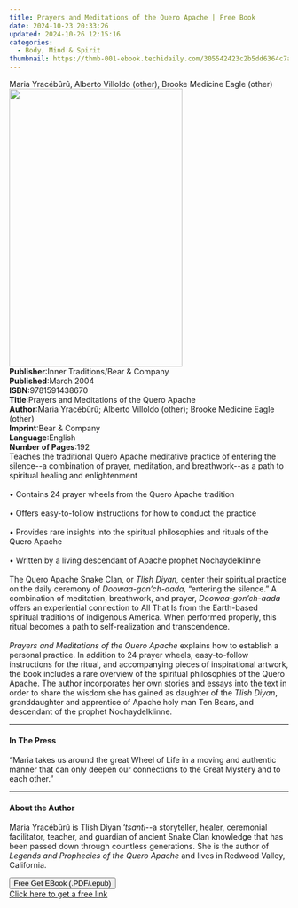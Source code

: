 ```yaml
---
title: Prayers and Meditations of the Quero Apache | Free Book
date: 2024-10-23 20:33:26
updated: 2024-10-26 12:15:16
categories:
  - Body, Mind & Spirit
thumbnail: https://thmb-001-ebook.techidaily.com/305542423c2b5dd6364c7a9ca0f22643e6da1be6e7f3b76ab79f8554a67dd37a.jpg
---
```

<main id="book-container">
  <div class="flex flex-col">
    <div class="book-brief flex-1 py-6 px-4 sm:p-6 md:py-10 md:px-8">
      <!-- brief-->
      <div class="book-brief-main">
        Maria Yracébûrû, Alberto Villoldo (other), Brooke Medicine Eagle (other)
      </div>
    </div>
    <div
      class="book-meta-info flex-1 grid gap-4 col-start-1 col-end-3 row-start-1 sm:mb-6 sm:grid-cols-4 lg:gap-6 lg:col-start-2 lg:row-end-6 lg:row-span-6 lg:mb-0"
    >
      <div
        class="book-meta-info-left place-content-center mt-4 p-4 text-sm leading-6 col-start-2 col-span-2 dark:text-slate-400"
      >
        <img
          class="w-full h-500 object-cover rounded-lg sm:h-255 sm:col-span-2 lg:col-span-full"
          src="https://img-001-ebook.techidaily.com/807b1ca6528072e56d5a1a3b2ac8e35ee3ca6b1b6683c330fffe821839901aad.jpg"
          alt=""
          width="312"
          height="500"
        />
      </div>
      <div
        class="book-meta-info-right mt-2 col-start-1 row-start-2 col-span-3 self-center"
      >
        <!-- meta data  -->
        <div class="flex flex-col px-4 md:px-8">
          <div class="flex-1">
            <strong>Publisher</strong>:<span class="px-2"
              >Inner Traditions/Bear &amp; Company</span
            >
          </div>
          <div class="flex-1">
            <strong>Published</strong>:<span class="px-2">March 2004</span>
          </div>
          <div class="flex-1">
            <strong>ISBN</strong>:<span class="px-2">9781591438670</span>
          </div>
          <div class="flex-1">
            <strong>Title</strong>:<span class="px-2"
              >Prayers and Meditations of the Quero Apache</span
            >
          </div>
          <div class="flex-1">
            <strong>Author</strong>:<span class="px-2"
              >Maria Yracébûrû; Alberto Villoldo (other); Brooke Medicine Eagle
              (other)</span
            >
          </div>
          <div class="flex-1">
            <strong>Imprint</strong>:<span class="px-2"
              >Bear &amp; Company</span
            >
          </div>
          <div class="flex-1">
            <strong>Language</strong>:<span class="px-2">English</span>
          </div>
          <div class="flex-1">
            <strong>Number of Pages</strong>:<span class="px-2">192</span>
          </div>
        </div>
      </div>
    </div>
    <div class="book-description flex-1 py-6 px-4 sm:p-6 md:py-10 md:px-8">
      <div class="book-description-main">
        <div accordion-content="" id="description">
          Teaches the traditional Quero Apache meditative practice of entering
          the silence--a combination of prayer, meditation, and breathwork--as a
          path to spiritual healing and enlightenment <br /><br />• Contains 24
          prayer wheels from the Quero Apache tradition<br /><br />• Offers
          easy-to-follow instructions for how to conduct the practice<br /><br />•
          Provides rare insights into the spiritual philosophies and rituals of
          the Quero Apache<br /><br />• Written by a living descendant of Apache
          prophet Nochaydelklinne<br /><br />The Quero Apache Snake Clan, or
          <i>Tlish Diyan,</i> center their spiritual practice on the daily
          ceremony of <i>Doowaa-gon’ch-aada,</i> “entering the silence.” A
          combination of meditation, breathwork, and prayer,
          <i>Doowaa-gon’ch-aada </i>offers an experiential connection to All
          That Is from the Earth-based spiritual traditions of indigenous
          America. When performed properly, this ritual becomes a path to
          self-realization and transcendence.<br /><br /><i
            >Prayers and Meditations of the Quero Apache</i
          >
          explains how to establish a personal practice. In addition to 24
          prayer wheels, easy-to-follow instructions for the ritual, and
          accompanying pieces of inspirational artwork, the book includes a rare
          overview of the spiritual philosophies of the Quero Apache. The author
          incorporates her own stories and essays into the text in order to
          share the wisdom she has gained as daughter of the <i>Tlish Diyan</i>,
          granddaughter and apprentice of Apache holy man Ten Bears, and
          descendant of the prophet Nochaydelklinne.
        </div>
        <div class="accordion-fader"></div>
      </div>
    </div>
    <div class="book-excerpts flex-1 py-6 px-4 sm:p-6 md:py-10 md:px-8">
      <!-- excerpts-->
      <div class="book-excerpts-main">
        <hr />
        <h4 class="placeholder placeholder-heading">
          <span>In The Press</span>
        </h4>
        <p>
          “Maria takes us around the great Wheel of Life in a moving and
          authentic manner that can only deepen our connections to the Great
          Mystery and to each other.”
        </p>
      </div>
    </div>
    <div class="book-about-author flex-1 py-6 px-4 sm:p-6 md:py-10 md:px-8">
      <!-- about author-->
      <div class="book-main-author-main">
        <hr />
        <h4 class="placeholder placeholder-heading">
          <span>About the Author</span>
        </h4>
        <p>
          Maria Yracébûrû is Tlish Diyan ‘<i>tsantì--</i>a storyteller, healer,
          ceremonial facilitator, teacher, and guardian of ancient Snake Clan
          knowledge that has been passed down through countless generations. She
          is the author of <i>Legends and Prophecies of the Quero Apache</i> and
          lives in Redwood Valley, California.
        </p>
      </div>
    </div>
    <div class="book-free-get flex-1 py-6 px-4 sm:p-6 md:py-10 md:px-8">
      <button
        id="btn-free-get"
        class="bg-blue-500 hover:bg-blue-700 text-white font-bold py-2 px-4 rounded"
      >
        Free Get EBook (.PDF/.epub)
      </button>
      <div id="countdown-display" class="px-2 text-lg mt-2"></div>
      <a
        id="free-link"
        class="hidden bg-blue-500 hover:bg-blue-700 text-white font-bold py-2 px-4 rounded"
        href="https://www.ebooks.com/en-us/book/95782326/prayers-and-meditations-of-the-quero-apache/maria-yrac-b-r/"
        target="_blank"
        >Click here to get a free link</a
      >
    </div>
    <script>
      let countdownTime = 0;
      let countdownInterval = null;
      document
        .getElementById('btn-free-get')
        .addEventListener('click', startCountdown);
      function startCountdown() {
        countdownTime = new Date().getTime() + 60000 * 3;
        countdownInterval = setInterval(updateCountdown, 1000);
        document.getElementById('btn-free-get').disabled = true;
        document
          .getElementById('btn-free-get')
          .classList.add('bg-gray-500', 'cursor-not-allowed');
      }
      function updateCountdown() {
        let currentTime = new Date().getTime();
        let timeLeft = countdownTime - currentTime;
        let secondsLeft = Math.floor(timeLeft / 1000);
        document.getElementById('countdown-display').innerHTML =
          `Remaining time: ${secondsLeft} seconds.`;
        if (secondsLeft <= 0) {
          clearInterval(countdownInterval);
          document.getElementById('btn-free-get').classList.add('hidden');
          document.getElementById('free-link').classList.remove('hidden');
          document.getElementById('countdown-display').innerHTML = '';
        }
      }
    </script>
  </div>
</main>
